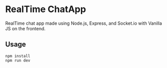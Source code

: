 # RealTime ChatApp
RealTime chat app made using Node.js, Express, and Socket.io with Vanilla JS on the frontend.

## Usage
```
npm install
npm run dev
```

